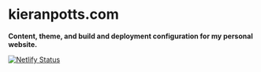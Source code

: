 # kieranpotts.com

**Content, theme, and build and deployment configuration for my personal website.**

[![Netlify Status](https://api.netlify.com/api/v1/badges/11e278fe-cb13-47fd-b403-bdd7c54dcaf9/deploy-status)](https://app.netlify.com/sites/kieranpotts/deploys)

